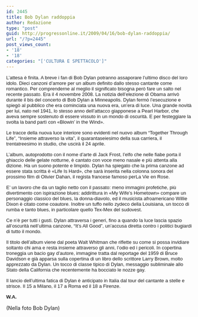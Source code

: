 ```yaml
---
id: 2445
title: Bob Dylan raddoppia
author: Redazione
type: "post"
guid: http://progressonline.it/2009/04/16/bob-dylan-raddoppia/
url: "/?p=2445"
post_views_count:
- '18'
- '18'
categories: "['CULTURA E SPETTACOLO']"
---
```


<font face="Tahoma, sans-serif"><font size="2">L’attesa è finita. A breve i fan di Bob Dylan potranno assaporare l’ultimo disco del loro idolo. Dieci canzoni d’amore per un album definito dallo stesso cantante come romantico. Per comprenderne al meglio il significato bisogna però fare un salto nel recente passato. Era il 4 novembre 2008. La notizia dell’elezione di Obama arrivò durante il bis del concerto di Bob Dylan a Minneapolis. Dylan fermò l’esecuzione e spiegò al pubblico che era cominciata una nuova era, un’era di luce. Una grande novità per lui, nato nel 1941, lo stesso anno dell’attacco giapponese a Pearl Harbor, che aveva sempre sostenuto di essere vissuto in un mondo di oscurità. E per festeggiare la svolta la band partì con «Blowin’ in the Wind».</font></font>

<font face="Tahoma, sans-serif"><font size="2">Le tracce della nuova luce interiore sono evidenti nel nuovo album “Together Through Life”, “Insieme attraverso la vita”, il quarantaseiesimo della sua carriera, il trentatreesimo in studio, che uscirà il 24 aprile.</font></font>

<font face="Tahoma, sans-serif"><font size="2">L’album, autoprodotto con il nome d’arte di Jack Frost, l’elfo che nelle fiabe porta il ghiaccio delle gelate notturne, è cantato con voce meno nasale e più attenta alla dizione. Ha un suono potente e limpido. Dylan ha spiegato che la prima canzone ad essere stata scritta è «Life Is Hard», che sarà inserita nella colonna sonora del prossimo film di Olivier Dahan, il regista francese famoso perLa Vie en Rose. </font></font>

<font face="Tahoma, sans-serif"><font size="2">E’ un lavoro che da un taglio netto con il passato: meno immagini profetiche, più divertimento con ispirazione blues: addirittura in «My Wife’s Hometown» compare un personaggio classico del blues, la donna-diavolo, ed il musicista afroamericano Willie Dixon è citato come coautore. Inoltre un tuffo nello zydeco della Louisiana, un tocco di rumba e tanto blues, in particolare quello Tex-Mex del sudovest. </font></font>

<font face="Tahoma, sans-serif"><font size="2">Ce n’è per tutti i gusti. Dylan attraversa i generi, fino a quando la luce lascia spazio all’oscurità nell’ultima canzone, “It’s All Good”, un’accusa diretta contro i politici bugiardi di tutto il mondo. </font></font>

<font face="Tahoma, sans-serif"><font size="2">Il titolo dell’album viene dal poeta Walt Whitman che riflette su come si possa invidiare soltanto chi ama e resta insieme attraverso gli anni, l’odio ed i pericoli. In copertina troneggia un bacio gay d’autore, immagine tratta dal reportage del 1959 di Bruce Davidson e già apparsa sulla copertina di un libro dello scrittore Larry Brown, molto apprezzato da Dylan. Un tocco di classe tipico di Dylan, messaggio subliminale allo Stato della California che recentemente ha bocciato le nozze gay.</font></font>

<font face="Tahoma, sans-serif"><font size="2">Il lancio dell’ultima fatica di Dylan è anticipato in Italia dal tour del cantante a stelle e strisce. Il 15 a Milano, il 17 a Roma ed il 18 a Firenze.</font></font>

<font face="Tahoma, sans-serif"><font size="2">**W.A.**</font></font>

(Nella foto Bob Dylan)
